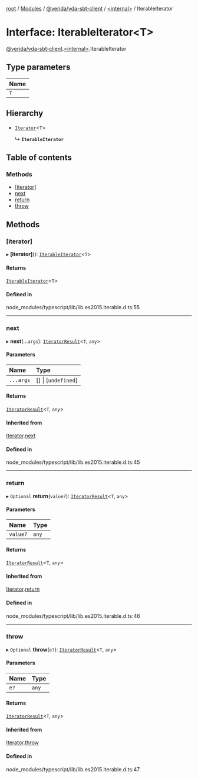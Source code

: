 [root](../README.md) / [Modules](../modules.md) / [@verida/vda-sbt-client](../modules/verida_vda_sbt_client.md) / [<internal\>](../modules/verida_vda_sbt_client._internal_.md) / IterableIterator

# Interface: IterableIterator<T\>

[@verida/vda-sbt-client](../modules/verida_vda_sbt_client.md).[<internal\>](../modules/verida_vda_sbt_client._internal_.md).IterableIterator

## Type parameters

| Name |
| :------ |
| `T` |

## Hierarchy

- [`Iterator`](verida_vda_sbt_client._internal_.Iterator.md)<`T`\>

  ↳ **`IterableIterator`**

## Table of contents

### Methods

- [[iterator]](verida_vda_sbt_client._internal_.IterableIterator.md#[iterator])
- [next](verida_vda_sbt_client._internal_.IterableIterator.md#next)
- [return](verida_vda_sbt_client._internal_.IterableIterator.md#return)
- [throw](verida_vda_sbt_client._internal_.IterableIterator.md#throw)

## Methods

### [iterator]

▸ **[iterator]**(): [`IterableIterator`](verida_vda_sbt_client._internal_.IterableIterator.md)<`T`\>

#### Returns

[`IterableIterator`](verida_vda_sbt_client._internal_.IterableIterator.md)<`T`\>

#### Defined in

node_modules/typescript/lib/lib.es2015.iterable.d.ts:55

___

### next

▸ **next**(...`args`): [`IteratorResult`](../modules/verida_vda_sbt_client._internal_.md#iteratorresult)<`T`, `any`\>

#### Parameters

| Name | Type |
| :------ | :------ |
| `...args` | [] \| [`undefined`] |

#### Returns

[`IteratorResult`](../modules/verida_vda_sbt_client._internal_.md#iteratorresult)<`T`, `any`\>

#### Inherited from

[Iterator](verida_vda_sbt_client._internal_.Iterator.md).[next](verida_vda_sbt_client._internal_.Iterator.md#next)

#### Defined in

node_modules/typescript/lib/lib.es2015.iterable.d.ts:45

___

### return

▸ `Optional` **return**(`value?`): [`IteratorResult`](../modules/verida_vda_sbt_client._internal_.md#iteratorresult)<`T`, `any`\>

#### Parameters

| Name | Type |
| :------ | :------ |
| `value?` | `any` |

#### Returns

[`IteratorResult`](../modules/verida_vda_sbt_client._internal_.md#iteratorresult)<`T`, `any`\>

#### Inherited from

[Iterator](verida_vda_sbt_client._internal_.Iterator.md).[return](verida_vda_sbt_client._internal_.Iterator.md#return)

#### Defined in

node_modules/typescript/lib/lib.es2015.iterable.d.ts:46

___

### throw

▸ `Optional` **throw**(`e?`): [`IteratorResult`](../modules/verida_vda_sbt_client._internal_.md#iteratorresult)<`T`, `any`\>

#### Parameters

| Name | Type |
| :------ | :------ |
| `e?` | `any` |

#### Returns

[`IteratorResult`](../modules/verida_vda_sbt_client._internal_.md#iteratorresult)<`T`, `any`\>

#### Inherited from

[Iterator](verida_vda_sbt_client._internal_.Iterator.md).[throw](verida_vda_sbt_client._internal_.Iterator.md#throw)

#### Defined in

node_modules/typescript/lib/lib.es2015.iterable.d.ts:47
